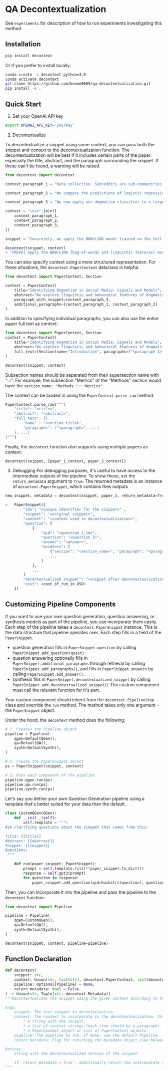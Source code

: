# QA Decontextualization

See `experiments` for description of how to run experiments investigating this method.

## Installation
```bash
pip install decontext
```

Or if you prefer to install locally:
```bash
conda create -n decontext python=3.9
conda activate decontext
git clone https://github.com/bnewm0609/qa-decontextualization.git
pip install -e .
```

## Quick Start

1. Set your OpenAI API key
```bash
export OPENAI_API_KEY='yourkey'
```

2. Decontextualize

To decontextualize a snippet using some context, you can pass both the snippet and context to the decontextualization function. The decontextualization will be best if it includes certain parts of the paper: especially the title, abstract, and the paragraph surrounding the snippet. If these can't be found, a warning will be raised.
```python
from decontext import decontext

context_paragraph_1 = "Data collection. Subreddits are sub-communities on Reddit oriented around specific interests or topics, such as technology or politics. Sampling from Reddit as a whole would bias the model towards the most commonly discussed content. But by sampling posts from individual subreddits, we can control the kinds of posts we use to train our model. To collect a diverse training dataset, we have randomly sampled 1000 posts each from the subreddits politics, business, science, and AskReddit, and 1000 additional posts from the Reddit frontpage. All posts in our sample appeared between January 2007 and March 2015, and to control for length effects, contain between 300 and 400 characters. This results in a total training dataset of 5000 posts."

context_paragraph_2 = "We compare the predictions of logistic regression models based on unigram bag-of-words features (BOW), sentiment signals (SENT), the linguistic features from our earlier analyses (LING), and combinations of these features. BOW and SENT provide baselines for the task. We compute BOW features using term frequency-inverse document frequency (TF-IDF) and category-based features by normalizing counts for each category by the number of words in each document. The BOW classifiers are trained with regularization (L2 penalties of 1.5)."

context_paragraph_3 = "We now apply our dogmatism classifier to a larger dataset of posts, examining how dogmatic language shapes the Reddit community. Concretely, we apply the BOW+LING model trained on the full Reddit dataset to millions of new unannotated posts, labeling these posts with a probability of dogmatism according to the classifier (0=non-dogmatic, 1=dogmatic). We then use these dogmatism annotations to address four research questions."

context = "\n\n".join([
    context_paragraph_1,
    context_paragraph_2,
    context_paragraph_3,
])

snippet = "Concretely, we apply the BOW+LING model trained on the full Reddit dataset to millions of new unannotated posts, labeling these posts with a probability of dogmatism according to the classifier (0=non-dogmatic, 1=dogmatic)."

decontext(snippet, context)
> "[REF0] apply the BOW+LING [bag-of-words and linguistic features] model trained on the full Reddit dataset [different subreddit representing different topics, such as politics, business, science and other other posts in the Reddit home page] to millions of new unannotated posts, labeling these posts with a probability of dogmatism according to the classifier (0=non-dogmatic, 1=dogmatic)."
```

You can also specify context using a more structured representation. For these situations, the `decontext.PaperContext` dataclass is helpful.

```python
from decontext import PaperContext, Section

context = PaperContext(
    title="Identifying Dogmatism in Social Media: Signals and Models",
    abstract="We explore linguistic and behavioral features of dogmatism in social media and construct statistical models that can identify dogmatic comments. Our model is based on a corpus of Reddit posts, collected across a diverse set of conversational topics and annotated via paid crowdsourcing. We operationalize key aspects of dogmatism described by existing psychology theories (such as over-confidence), finding they have predictive power. We also find evidence for new signals of dogmatism, such as the tendency of dogmatic posts to refrain from signaling cognitive processes. When we use our predictive model to analyze millions of other Reddit posts, we find evidence that suggests dogmatism is a deeper personality trait, present for dogmatic users across many different domains, and that users who engage on dogmatic comments tend to show increases in dogmatic posts themselves.",
    paragraph_with_snippet=context_paragraph_3,
    additional_paragraphs=[context_paragraph_1, context_paragraph_2]
)
```

In addition to specifying individual paragraphs, you can also use the entire paper full text as context:
```python
from decontext import PaperContext, Section
context = PaperContext(
    title="Identifying Dogmatism in Social Media: Signals and Models",
    abstract="We explore linguistic and behavioral features of dogmatism in social media and construct statistical models that can identify dogmatic comments. Our model is based on a corpus of Reddit posts, collected across a diverse set of conversational topics and annotated via paid crowdsourcing. We operationalize key aspects of dogmatism described by existing psychology theories (such as over-confidence), finding they have predictive power. We also find evidence for new signals of dogmatism, such as the tendency of dogmatic posts to refrain from signaling cognitive processes. When we use our predictive model to analyze millions of other Reddit posts, we find evidence that suggests dogmatism is a deeper personality trait, present for dogmatic users across many different domains, and that users who engage on dogmatic comments tend to show increases in dogmatic posts themselves.",
    full_text=[Section(name="Introduction", paragraphs=["<paragraph 1>", "<paragraph 2>", ...]), ...],
)

decontext(snippet, context)
```

Subsection names should be separated from their supersection name with ":::". For example, the subsection "Metrics" of the "Methods" section would have the `section_name: "Methods ::: Metrics"`.

The context can be loaded in using the `PaperContext.parse_raw` method:
```python
PaperContext.parse_raw("""{
    "title": "<title>",
    "abstract": "<abstract>",
    "full_text": [{
        "name" : "<section_title>",
        "paragraphs": ["<paragraph>", ...]
    }, ...]
}""")
```

Finally, the `decontext` function also supports using multiple papers as context:
```python
decontext(snippet, [paper_1_context, paper_2_context])
```

3. Debugging
For debugging purposes, it's useful to have access to the intermediate outputs of the pipeline. To show these, set the `return_metadata` argument to `True`. The returned metadata is an instance of `decontext.PaperSnippet`, which contains thes outputs
```python
new_snippet, metadata = decontext(snippet, paper_1, return_metadata=True)

>   PaperSnippet({
        "idx": "<unique identifier for the snippet>" ,
        "snippet": "<original snippet>",
        "context": "<context used in decontextualization>",
        "question": [
            {
                "qid": "<question_1_id>",
                "question": "<question_1>",
                "answer": "<answer>",
                "evidence": [
                    {"section": "<section_name>", "paragraph": "<paragraph>"},
                    ...
                ]
            },
            ...
        ]
        "decontextualized_snippet": "<snippet after decontextualization>"
        "cost": <cost_of_run_in_USD>
    })
```

## Customizing Pipeline Components
If you want to use your own question generation, question answering, or synthesis models as part of the pipeline, you can incorporate them easily.
Each step of the pipeline takes a `decontext.PaperSnippet` instance. This is the data structure that pipeline operates over. Each step fills in a field of the `PaperSnippet`.
* question generation fills in `PaperSnippet.question` by calling `PaperSnippet.add_question(quest)`
* question answering optionally fills in `PaperSnippet.additional_paragraphs` through retrieval by calling `PaperSnippet.add_paragraphs()`, and fills in `PaperSnippet.answers` by calling `PaperSnippet.add_answer()`.
* synthesis fills in `PaperSnippet.decontextualized_snippet` by calling `PaperSnippet.add_decontextualized_snippet()`
The custom component must call the relevant function for it's part.

Your custom component should inherit from the `decontext.PipelineStep` class and override the `run` method. The method takes only one argument - the `PaperSnippet` object.

Under the hood, the `decontext` method does the following:
```python
# 1. Creates the Pipeline object
pipeline = Pipeline(
    qgen=DefaultQGen(),
    qa=DefaultQA(),
    synth=DefaultSynth(),
)

# 2. Create the PaperSnippet object
ps = PaperSnippet(snippet, context)

# 3. Runs each component of the pipeline
pipeline.qgen.run(ps)
pipeline.qa.run(ps)
pipeline.synth.run(ps)
```

Let's say you define your own Question Generation pipeline using a template that's better suited for your data than the default.
```python
class CustomQGen(QGen):
    def __init__(self):
        self.template = """\
Ask clarifying questions about the sinppet that comes from this:

Title: {{title}}
Abstract: {{abstract}}
Snippet: {{snippet}}
Questions:
-"""

    def run(paper_snippet: PaperSnippet):
        prompt = self.template.fill(**paper_snippet.to_dict())
        response = self.gpt3(prompt)
        for question in response:
            paper_snippet.add_question(qid=hashstrs(question), question=response[0])
```

Then, you can incorporate it into the pipeline and pass the pipeline to the `decontext` function:
```python
from decontext import Pipeline

pipeline = Pipeline(
    qgen=CustomQGen(),
    qa=DefaultQA(),
    synth=DefaultSynth(),
)

decontext(snippet, context, pipeline=pipeline)
```



## Function Declaration
```python
def decontext(
    snippet: str,
    context: Union[str, list[str], decontext.PaperContext, list[decontext.PaperContext]],
    pipeline: Optional[Pipeline] = None,
    return_metadata: bool = False
) -> Union[str, Tuple[str, decontext.Metadata]]
"""Decontextualizes the snippet using the given context according to the given config.

Args:
    snippet: The text snippet to decontextualize.
    context: The context to incorporate in the decontextualization. This can be:
        * a string with the context.
        * a list of context strings (each item should be a paragraph).
        * a PaperContext object or list of PaperContext objects.
    pipeline: The pipeline to run. If None, use the default Pipeline.
    return_metadata: Flag for returning the metadata object (see belwow).

Returns:
    string with the decontextualized version of the snippet.

    if `return_metadata = True`, additionally return the intermediate results for each step of the pipeline as described above.
"""

```